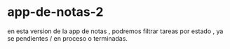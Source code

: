 # app-de-notas-2

en esta version de la app de notas , podremos filtrar tareas por estado ,
ya se pendientes / en proceso o terminadas. 
